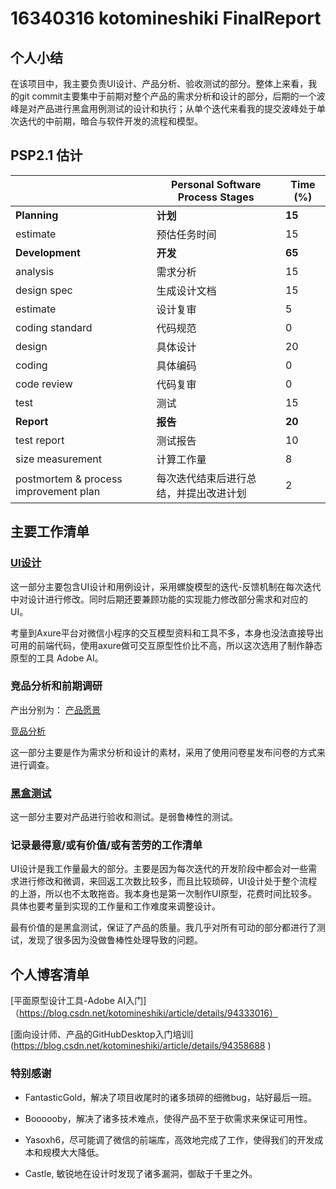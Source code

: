 ﻿# 16340316 kotomineshiki FinalReport


##  个人小结

在该项目中，我主要负责UI设计、产品分析、验收测试的部分。整体上来看，我的git commit主要集中于前期对整个产品的需求分析和设计的部分，后期的一个波峰是对产品进行黑盒用例测试的设计和执行；从单个迭代来看我的提交波峰处于单次迭代的中前期，暗合与软件开发的流程和模型。

## PSP2.1 估计

|                                       | **Personal Software Process Stages**   | **Time (%)** |
| ------------------------------------- | -------------------------------------- | ------------ |
| **Planning**                          | **计划**                               | **15**        |
| estimate                              | 预估任务时间                           | 15            |
| **Development**                       | **开发**                               | **65**      |
| analysis                              | 需求分析                               | 15           |
| design spec                           | 生成设计文档                           | 15            |
| estimate                              | 设计复审                               | 5            |
| coding standard                       | 代码规范                               | 0            |
| design                                | 具体设计                               | 20           |
| coding                                | 具体编码                               | 0           |
| code review                           | 代码复审                               | 0           |
| test                                  | 测试                                   | 15           |
| **Report**                            | **报告**                               | **20**       |
| test report                           | 测试报告                               | 10         |
| size measurement                      | 计算工作量                             | 8            |
| postmortem & process improvement plan | 每次迭代结束后进行总结，并提出改进计划 | 2            |

## 主要工作清单

### [UI设计](https://github.com/swsad/Dashboard/blob/master/documents/UI_design/UI_design)

这一部分主要包含UI设计和用例设计，采用螺旋模型的迭代-反馈机制在每次迭代中对设计进行修改。同时后期还要兼顾功能的实现能力修改部分需求和对应的UI。

考量到Axure平台对微信小程序的交互模型资料和工具不多，本身也没法直接导出可用的前端代码，使用axure做可交互原型性价比不高，所以这次选用了制作静态原型的工具 Adobe AI。

### 竞品分析和前期调研

产出分别为：
[产品愿景](https://github.com/swsad/Dashboard/blob/master/documents/project_vision/projection_vision) 


[竞品分析](https://github.com/swsad/Dashboard/blob/master/documents/competitive_analysis/competitive_analysis)

这一部分主要是作为需求分析和设计的素材，采用了使用问卷星发布问卷的方式来进行调查。

### [黑盒测试](https://github.com/swsad/Dashboard/blob/master/documents/blackbox_design/blackbox_test)
这一部分主要对产品进行验收和测试。是弱鲁棒性的测试。

### 记录最得意/或有价值/或有苦劳的工作清单

UI设计是我工作量最大的部分。主要是因为每次迭代的开发阶段中都会对一些需求进行修改和微调，来回返工次数比较多，而且比较琐碎，UI设计处于整个流程的上游，所以也不太敢拖沓。我本身也是第一次制作UI原型，花费时间比较多。具体也要考量到实现的工作量和工作难度来调整设计。

最有价值的是黑盒测试，保证了产品的质量。我几乎对所有可动的部分都进行了测试，发现了很多因为没做鲁棒性处理导致的问题。

## 个人博客清单

[平面原型设计工具-Adobe AI入门]（https://blog.csdn.net/kotomineshiki/article/details/94333016）

[面向设计师、产品的GitHubDesktop入门培训] (https://blog.csdn.net/kotomineshiki/article/details/94358688 )

###  特别感谢
- FantasticGold，解决了项目收尾时的诸多琐碎的细微bug，站好最后一班。

- Boooooby，解决了诸多技术难点，使得产品不至于砍需求来保证可用性。

- Yasoxh6，尽可能调了微信的前端库，高效地完成了工作，使得我们的开发成本和规模大大降低。

- Castle, 敏锐地在设计时发现了诸多漏洞，御敌于千里之外。